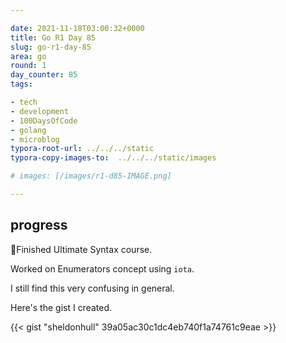 ```yaml
---

date: 2021-11-18T03:00:32+0000
title: Go R1 Day 85
slug: go-r1-day-85
area: go
round: 1
day_counter: 85
tags:

- tech
- development
- 100DaysOfCode
- golang
- microblog
typora-root-url: ../../../static
typora-copy-images-to:  ../../../static/images

# images: [/images/r1-d85-IMAGE.png]

---
```


## progress

🎉Finished Ultimate Syntax course.

Worked on Enumerators concept using `iota`.

I still find this very confusing in general.

Here's the gist I created.

{{< gist "sheldonhull" 39a05ac30c1dc4eb740f1a74761c9eae >}}
